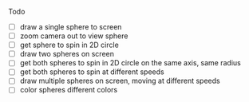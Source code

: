 Todo
- [ ] draw a single sphere to screen
- [ ] zoom camera out to view sphere
- [ ] get sphere to spin in 2D circle
- [ ] draw two spheres on screen
- [ ] get both spheres to spin in 2D circle on the same axis, same radius
- [ ] get both spheres to spin at different speeds
- [ ] draw multiple spheres on screen, moving at different speeds
- [ ] color spheres different colors
